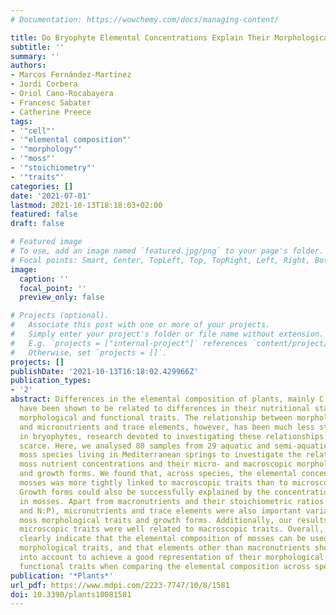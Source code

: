 ```yaml
---
# Documentation: https://wowchemy.com/docs/managing-content/

title: Do Bryophyte Elemental Concentrations Explain Their Morphological Traits?
subtitle: ''
summary: ''
authors:
- Marcos Fernández‐Martínez
- Jordi Corbera
- Oriol Cano-Rocabayera
- Francesc Sabater
- Catherine Preece
tags:
- '"cell"'
- '"elemental composition"'
- '"morphology"'
- '"moss"'
- '"stoichiometry"'
- '"traits"'
categories: []
date: '2021-07-01'
lastmod: 2021-10-13T18:18:03+02:00
featured: false
draft: false

# Featured image
# To use, add an image named `featured.jpg/png` to your page's folder.
# Focal points: Smart, Center, TopLeft, Top, TopRight, Left, Right, BottomLeft, Bottom, BottomRight.
image:
  caption: ''
  focal_point: ''
  preview_only: false

# Projects (optional).
#   Associate this post with one or more of your projects.
#   Simply enter your project's folder or file name without extension.
#   E.g. `projects = ["internal-project"]` references `content/project/deep-learning/index.md`.
#   Otherwise, set `projects = []`.
projects: []
publishDate: '2021-10-13T16:18:02.429966Z'
publication_types:
- '2'
abstract: Differences in the elemental composition of plants, mainly C, N, and P,
  have been shown to be related to differences in their nutritional status, and their
  morphological and functional traits. The relationship between morphological traits
  and micronutrients and trace elements, however, has been much less studied. Additionally,
  in bryophytes, research devoted to investigating these relationships is still very
  scarce. Here, we analysed 80 samples from 29 aquatic and semi-aquatic (hygrophytic)
  moss species living in Mediterranean springs to investigate the relationship between
  moss nutrient concentrations and their micro- and macroscopic morphological traits
  and growth forms. We found that, across species, the elemental concentration of
  mosses was more tightly linked to macroscopic traits than to microscopic traits.
  Growth forms could also be successfully explained by the concentration of elements
  in mosses. Apart from macronutrients and their stoichiometric ratios (C:N, C:P,
  and N:P), micronutrients and trace elements were also important variables predicting
  moss morphological traits and growth forms. Additionally, our results showed that
  microscopic traits were well related to macroscopic traits. Overall, our results
  clearly indicate that the elemental composition of mosses can be used to infer their
  morphological traits, and that elements other than macronutrients should be taken
  into account to achieve a good representation of their morphological and, potentially,
  functional traits when comparing the elemental composition across species.
publication: '*Plants*'
url_pdf: https://www.mdpi.com/2223-7747/10/8/1581
doi: 10.3390/plants10081581
---
```

